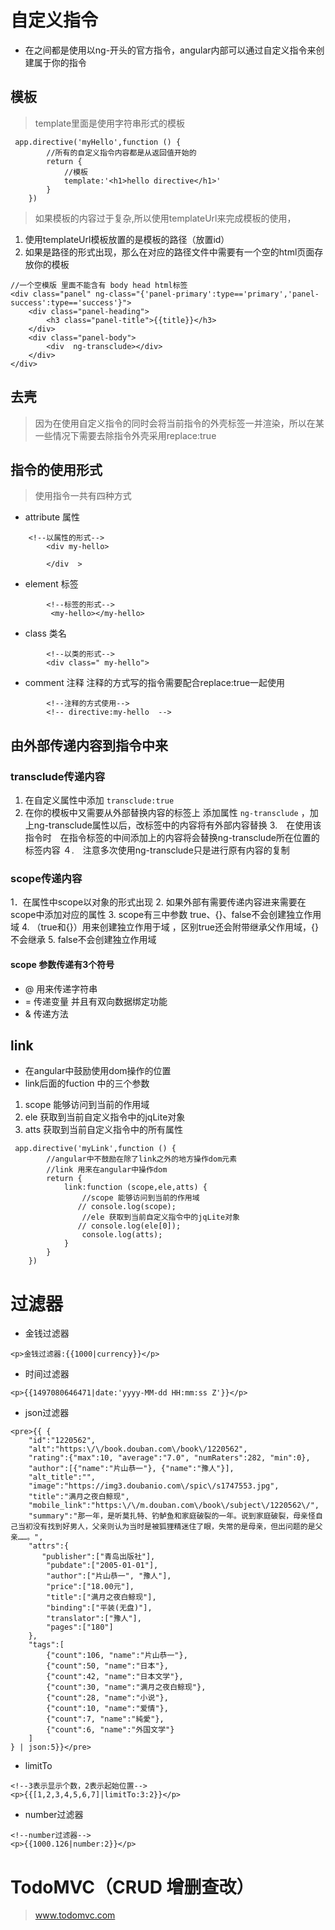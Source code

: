 # 自定义指令

- 在之间都是使用以ng-开头的官方指令，angular内部可以通过自定义指令来创建属于你的指令

## 模板

>template里面是使用字符串形式的模板

```
 app.directive('myHello',function () {
        //所有的自定义指令内容都是从返回值开始的
        return {
            //模板
            template:'<h1>hello directive</h1>'
        }
    })
```

> 如果模板的内容过于复杂,所以使用templateUrl来完成模板的使用，
1. 使用templateUrl模板放置的是模板的路径（放置id）
2. 如果是路径的形式出现，那么在对应的路径文件中需要有一个空的html页面存放你的模板

```
//一个空模版 里面不能含有 body head html标签
<div class="panel" ng-class="{'panel-primary':type=='primary','panel-success':type=='success'}">
    <div class="panel-heading">
        <h3 class="panel-title">{{title}}</h3>
    </div>
    <div class="panel-body">
        <div  ng-transclude></div>
    </div>
</div>
```

## 去壳

> 因为在使用自定义指令的同时会将当前指令的外壳标签一并渲染，所以在某一些情况下需要去除指令外壳采用replace:true

## 指令的使用形式

> 使用指令一共有四种方式 

- attribute 属性

```
    <!--以属性的形式-->
        <div my-hello>

        </div  >
```

- element 标签

```
        <!--标签的形式-->
         <my-hello></my-hello>
```

- class 类名

```
        <!--以类的形式-->
        <div class=" my-hello">
```

- comment 注释 注释的方式写的指令需要配合replace:true一起使用

```
        <!--注释的方式使用-->
        <!-- directive:my-hello  -->
```

## 由外部传递内容到指令中来

### transclude传递内容

1. 在自定义属性中添加 `transclude:true`
2. 在你的模板中又需要从外部替换内容的标签上 添加属性 `ng-transclude` ，加上ng-transclude属性以后，改标签中的内容将有外部内容替换
3.　在使用该指令时　在指令标签的中间添加上的内容将会替换ng-transclude所在位置的标签内容
４.　注意多次使用ng-transclude只是进行原有内容的复制

### scope传递内容

1．在属性中scope以对象的形式出现
2. 如果外部有需要传递内容进来需要在scope中添加对应的属性 
3. scope有三中参数 true、{}、false不会创建独立作用域
4. （true和{}）用来创建独立作用于域 ，区别true还会附带继承父作用域，{}不会继承
5.  false不会创建独立作用域

#### scope 参数传递有3个符号

- @ 用来传递字符串
- = 传递变量 并且有双向数据绑定功能
- & 传递方法

## link

- 在angular中鼓励使用dom操作的位置
- link后面的fuction 中的三个参数

1. scope  能够访问到当前的作用域
2. ele 获取到当前自定义指令中的jqLite对象
3. atts 获取到当前自定义指令中的所有属性

```
 app.directive('myLink',function () {
        //angular中不鼓励在除了link之外的地方操作dom元素
        //link 用来在angular中操作dom
        return {
            link:function (scope,ele,atts) {
                //scope 能够访问到当前的作用域
               // console.log(scope);
                //ele 获取到当前自定义指令中的jqLite对象
               // console.log(ele[0]);
                console.log(atts);
            }
        }
    })
```

# 过滤器

- 金钱过滤器

```
<p>金钱过滤器:{{1000|currency}}</p>
```

- 时间过滤器

```
<p>{{1497080646471|date:'yyyy-MM-dd HH:mm:ss Z'}}</p>
```

- json过滤器

```
<pre>{{ {
    "id":"1220562",
    "alt":"https:\/\/book.douban.com\/book\/1220562",
    "rating":{"max":10, "average":"7.0", "numRaters":282, "min":0},
    "author":[{"name":"片山恭一"}, {"name":"豫人"}],
    "alt_title":"",
    "image":"https://img3.doubanio.com\/spic\/s1747553.jpg",
    "title":"满月之夜白鲸现",
    "mobile_link":"https:\/\/m.douban.com\/book\/subject\/1220562\/",
    "summary":"那一年，是听莫扎特、钓鲈鱼和家庭破裂的一年。说到家庭破裂，母亲怪自己当初没有找到好男人，父亲则认为当时是被狐狸精迷住了眼，失常的是母亲，但出问题的是父亲……。",
    "attrs":{
       "publisher":["青岛出版社"],
        "pubdate":["2005-01-01"],
        "author":["片山恭一", "豫人"],
        "price":["18.00元"],
        "title":["满月之夜白鲸现"],
        "binding":["平装(无盘)"],
        "translator":["豫人"],
        "pages":["180"]
    },
    "tags":[
        {"count":106, "name":"片山恭一"},
        {"count":50, "name":"日本"},
        {"count":42, "name":"日本文学"},
        {"count":30, "name":"满月之夜白鲸现"},
        {"count":28, "name":"小说"},
        {"count":10, "name":"爱情"},
        {"count":7, "name":"純愛"},
        {"count":6, "name":"外国文学"}
    ]
} | json:5}}</pre>
```

- limitTo

```
<!--3表示显示个数，2表示起始位置-->
<p>{{[1,2,3,4,5,6,7]|limitTo:3:2}}</p>
```

- number过滤器

```
<!--number过滤器-->
<p>{{1000.126|number:2}}</p>
```

# TodoMVC（CRUD 增删查改）

> www.todomvc.com

